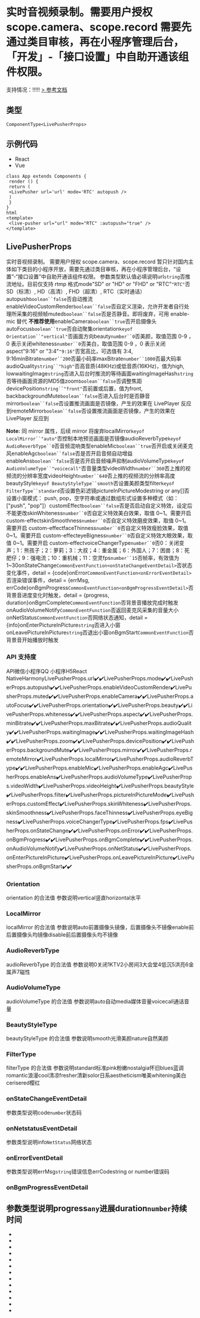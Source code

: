 # 实时音视频录制。需要用户授权 scope.camera、scope.record 需要先通过类目审核，再在小程序管理后台，「开发」-「接口设置」中自助开通该组件权限。
支持情况：!!!!!
[> 参考文档
](https://developers.weixin.qq.com/miniprogram/dev/component/live-pusher.html)
## 类型[​](live-pusher.html#类型)
```tsx
ComponentType<LivePusherProps>
```

## 示例代码[​](live-pusher.html#示例代码)

- React
- Vue
```tsx
class App extends Components {
 render () {
 return (
 <LivePusher url='url' mode='RTC' autopush />
 )
 }
}
html
<template>
 <live-pusher url="url" mode="RTC" :autopush="true" />
</template>
```

## LivePusherProps[​](live-pusher.html#livepusherprops)
实时音视频录制。 需要用户授权 scope.camera、scope.record 暂只针对国内主体如下类目的小程序开放，需要先通过类目审核，再在小程序管理后台，“设置”-“接口设置”中自助开通该组件权限。
参数类型默认值必填说明url`string`否推流地址。目前仅支持 rtmp 格式mode"SD" or "HD" or "FHD" or "RTC"`"RTC"`否SD（标清）, HD（高清）, FHD（超清）, RTC（实时通话）autopush`boolean``false`否自动推流enableVideoCustomRender`boolean``false`否自定义渲染，允许开发者自行处理所采集的视频帧muted`boolean``false`否是否静音。即将废弃，可用 enable-mic 替代
**不推荐使用**enableCamera`boolean``true`否开启摄像头autoFocus`boolean``true`否自动聚集orientation`keyof Orientation``"vertical"`否画面方向beauty`number``0`否美颜，取值范围 0-9 ，0 表示关闭whiteness`number``0`否美白，取值范围 0-9 ，0 表示关闭aspect"9:16" or "3:4"`"9:16"`否宽高比，可选值有 3:4, 9:16minBitrate`number``200`否最小码率maxBitrate`number``1000`否最大码率audioQuality`string``"high"`否高音质(48KHz)或低音质(16KHz)，值为high, lowwaitingImage`string`否进入后台时推流的等待画面waitingImageHash`string`否等待画面资源的MD5值zoom`boolean``false`否调整焦距devicePosition`string``"front"`否前置或后置，值为front, backbackgroundMute`boolean``false`否进入后台时是否静音mirror`boolean``false`否设置推流画面是否镜像，产生的效果在 LivePlayer 反应到remoteMirror`boolean``false`否设置推流画面是否镜像，产生的效果在 LivePlayer 反应到

**Note:** 同 mirror 属性，后续 mirror 将废弃localMirror`keyof LocalMirror``"auto"`否控制本地预览画面是否镜像audioReverbType`keyof AudioReverbType``0`否音频混响类型enableMic`boolean``true`否开启或关闭麦克风enableAgc`boolean``false`否是否开启音频自动增益enableAns`boolean``false`否是否开启音频噪声抑制audioVolumeType`keyof AudioVolumeType``"voicecall"`否音量类型videoWidth`number``360`否上推的视频流的分辨率宽度videoHeight`number``640`否上推的视频流的分辨率高度beautyStyle`keyof BeautyStyleType``smooth`否设置美颜类型filter`keyof FilterType``standard`否设置色彩滤镜pictureInPictureModestring or any[]否设置小窗模式： push, pop，空字符串或通过数组形式设置多种模式（如： ["push", "pop"]）customEffect`boolean``false`否是否启动自定义特效，设定后不能更改skinWhiteness`number``0`否自定义特效美白效果，取值 0~1。需要开启 custom-effectskinSmoothness`number``0`否自定义特效磨皮效果，取值 0~1。需要开启 custom-effectfaceThinness`number``0`否自定义特效瘦脸效果，取值 0~1。需要开启 custom-effecteyeBigness`number``0`否自定义特效大眼效果，取值 0~1。需要开启 custom-effectvoiceChangerType`number``0`否0：关闭变声；1：熊孩子；2：萝莉；3：大叔；4：重金属；6：外国人；7：困兽；8：死肥仔；9：强电流；10：重机械；11：空灵fps`number``15`否帧率，有效值为 1~30onStateChange`CommonEventFunction<onStateChangeEventDetail>`否状态变化事件，detail = {code}onError`CommonEventFunction<onErrorEventDetail>`否渲染错误事件，detail = {errMsg, errCode}onBgmProgress`CommonEventFunction<onBgmProgressEventDetail>`否背景音进度变化时触发，detail = {progress, duration}onBgmComplete`CommonEventFunction`否背景音播放完成时触发onAudioVolumeNotify`CommonEventFunction`否返回麦克风采集的音量大小onNetStatus`CommonEventFunction`否网络状态通知，detail = {info}onEnterPictureInPicture`string`否进入小窗onLeavePictureInPicture`string`否退出小窗onBgmStart`CommonEventFunction`否背景音开始播放时触发
### API 支持度[​](live-pusher.html#api-支持度)
API微信小程序QQ 小程序H5React NativeHarmonyLivePusherProps.url✔️✔️LivePusherProps.mode✔️✔️LivePusherProps.autopush✔️✔️LivePusherProps.enableVideoCustomRender✔️LivePusherProps.muted✔️✔️LivePusherProps.enableCamera✔️✔️LivePusherProps.autoFocus✔️✔️LivePusherProps.orientation✔️✔️LivePusherProps.beauty✔️✔️LivePusherProps.whiteness✔️✔️LivePusherProps.aspect✔️✔️LivePusherProps.minBitrate✔️✔️LivePusherProps.maxBitrate✔️✔️LivePusherProps.audioQuality✔️✔️LivePusherProps.waitingImage✔️✔️LivePusherProps.waitingImageHash✔️✔️LivePusherProps.zoom✔️✔️LivePusherProps.devicePosition✔️✔️LivePusherProps.backgroundMute✔️✔️LivePusherProps.mirror✔️✔️LivePusherProps.remoteMirror✔️LivePusherProps.localMirror✔️LivePusherProps.audioReverbType✔️✔️LivePusherProps.enableMic✔️LivePusherProps.enableAgc✔️LivePusherProps.enableAns✔️LivePusherProps.audioVolumeType✔️LivePusherProps.videoWidth✔️LivePusherProps.videoHeight✔️LivePusherProps.beautyStyle✔️LivePusherProps.filter✔️LivePusherProps.pictureInPictureMode✔️LivePusherProps.customEffect✔️LivePusherProps.skinWhiteness✔️LivePusherProps.skinSmoothness✔️LivePusherProps.faceThinness✔️LivePusherProps.eyeBigness✔️LivePusherProps.voiceChangerType✔️LivePusherProps.fps✔️LivePusherProps.onStateChange✔️✔️LivePusherProps.onError✔️✔️LivePusherProps.onBgmProgress✔️✔️LivePusherProps.onBgmComplete✔️✔️LivePusherProps.onAudioVolumeNotify✔️LivePusherProps.onNetStatus✔️✔️LivePusherProps.onEnterPictureInPicture✔️LivePusherProps.onLeavePictureInPicture✔️LivePusherProps.onBgmStart✔️✔️
### Orientation[​](live-pusher.html#orientation)
orientation 的合法值
参数说明vertical竖直horizontal水平
### LocalMirror[​](live-pusher.html#localmirror)
localMirror 的合法值
参数说明auto前置摄像头镜像，后置摄像头不镜像enable前后置摄像头均镜像disable前后置摄像头均不镜像
### AudioReverbType[​](live-pusher.html#audioreverbtype)
audioReverbType 的合法值
参数说明0关闭1KTV2小房间3大会堂4低沉5洪亮6金属声7磁性
### AudioVolumeType[​](live-pusher.html#audiovolumetype)
audioVolumeType 的合法值
参数说明auto自动media媒体音量voicecall通话音量
### BeautyStyleType[​](live-pusher.html#beautystyletype)
beautyStyleType 的合法值
参数说明smooth光滑美颜nature自然美颜
### FilterType[​](live-pusher.html#filtertype)
filterType 的合法值
参数说明standard标准pink粉嫩nostalgia怀旧blues蓝调romantic浪漫cool清凉fresher清新solor日系aestheticism唯美whitening美白cerisered樱红
### onStateChangeEventDetail[​](live-pusher.html#onstatechangeeventdetail)
参数类型说明code`number`状态码
### onNetstatusEventDetail[​](live-pusher.html#onnetstatuseventdetail)
参数类型说明info`NetStatus`网络状态
### onErrorEventDetail[​](live-pusher.html#onerroreventdetail)
参数类型说明errMsg`string`错误信息errCodestring or number错误码
### onBgmProgressEventDetail[​](live-pusher.html#onbgmprogresseventdetail)
参数类型说明progress`any`进展duration`number`持续时间
- 
- 
- 

- 
- 
- 
- 
- 
- 
- 
- 
- 
- 
-
